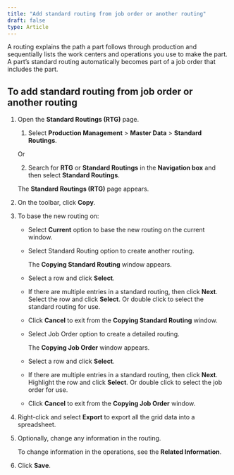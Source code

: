 ```yaml
---
title: "Add standard routing from job order or another routing"
draft: false
type: Article
---
```


A routing explains the path a part follows through production and sequentially lists the work centers and operations you use to make the part. A part’s standard routing automatically becomes part of a job order that includes the part.

## To add standard routing from job order or another routing

1. Open the **Standard Routings (RTG)** page.

    1. Select **Production Management** > **Master Data** > **Standard Routings**.

    Or

    2. Search for **RTG** or **Standard Routings** in the **Navigation box** and then select **Standard Routings**.

    The **Standard Routings (RTG)** page appears.

2. On the toolbar, click **Copy**.

3. To base the new routing on:

    - Select **Current** option to base the new routing on the current window.

    - Select Standard Routing option to create another routing.

        

        The **Copying Standard Routing** window appears.

    -  Select a row and click **Select**.

    - If there are multiple entries in a standard routing, then click **Next**. Select the row and click **Select**. Or double click to select the standard routing for use.

    - Click **Cancel** to exit from the **Copying Standard Routing** window.

    - Select Job Order option to create a detailed routing.

        

        The **Copying Job Order** window appears.

    - Select a row and click **Select**.

    - If there are multiple entries in a standard routing, then click **Next**. Highlight the row and click **Select**. Or double click to select the job order for use.

    - Click **Cancel** to exit from the **Copying Job Order** window.

4. Right-click and select **Export** to export all the grid data into a spreadsheet.

5. Optionally, change any information in the routing.

    To change information in the operations, see the **Related Information**.

6. Click **Save**.

​